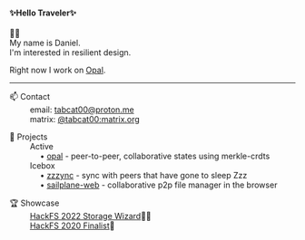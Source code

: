 #### ✨Hello Traveler✨

👨‍💻 </br>
My name is Daniel. </br>
I'm interested in resilient design.


Right now I work on [Opal](https://github.com/cypsela/opal).

---

📫 Contact</br>
&emsp; &emsp; email: tabcat00@proton.me</br>
&emsp; &emsp; matrix: [@tabcat00:matrix.org](https://matrix.to/#/@tabcat00:matrix.org)

📐 Projects</br>
&emsp; &emsp; Active</br>
&emsp; &emsp; &emsp; &#8226; [opal](https://github.com/cypsela/opal) - peer-to-peer, collaborative states using merkle-crdts</br>
&emsp; &emsp; Icebox</br>
&emsp; &emsp; &emsp; &#8226; [zzzync](https://github.com/tabcat/zzzync) - sync with peers that have gone to sleep Zzz</br>
&emsp; &emsp; &emsp; &#8226; [sailplane-web](https://github.com/cypsela/sailplane-web) - collaborative p2p file manager in the browser</br>

🏆 Showcase</br>
&emsp; &emsp; [HackFS 2022 Storage Wizard](https://ethglobal.com/showcase/zzzync-xk96u)🧙‍♂️</br>
&emsp; &emsp; [HackFS 2020 Finalist](https://ethglobal.com/showcase/sailplane-web-gnxxe)🏁


<!--
  
🗃️ Archived Projects:
  - [encrypted-docstore](https://github.com/tabcat/encrypted-docstore)
  - [ens-subdomainer](https://github.com/tabcat/ens-subdomainer)
  - [orbit-db-fsstore](https://github.com/tabcat/orbit-db-fsstore)
  - [orbit-db-set](https://github.com/tabcat/orbit-db-set)
  - [orbit-db-signal-protocol-store](https://github.com/tabcat/orbit-db-signal-protocol-store)
  - [peer-account](https://github.com/tabcat/peer-account)
  - [simple-chat-room](https://github.com/tabcat/simple-chat-room)
  - [softphone](https://github.com/tabcat/softphone)

-->



<!--
**tabcat/tabcat** is a ✨ _special_ ✨ repository because its `README.md` (this file) appears on your GitHub profile.

Here are some ideas to get you started:

- 🔭 I’m currently working on ...
- 🌱 I’m currently learning ...
- 👯 I’m looking to collaborate on ...
- 🤔 I’m looking for help with ...
- 💬 Ask me about ...
- 📫 How to reach me: ...
- 😄 Pronouns: ...
- ⚡ Fun fact: ...
-->
